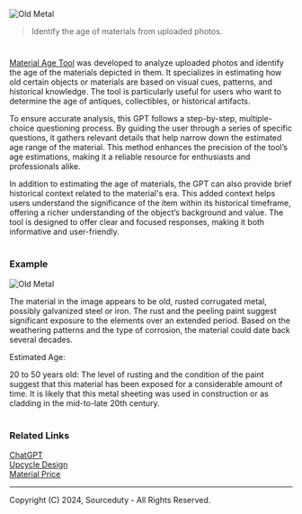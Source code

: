 ![Old Metal](https://github.com/user-attachments/assets/a3cd492d-2e1f-44c5-9269-b401409823f0)

> Identify the age of materials from uploaded photos.

#

[Material Age Tool](https://chatgpt.com/g/g-kGHAa29PA-material-age-tool) was developed to analyze uploaded photos and identify the age of the materials depicted in them. It specializes in estimating how old certain objects or materials are based on visual cues, patterns, and historical knowledge. The tool is particularly useful for users who want to determine the age of antiques, collectibles, or historical artifacts.

To ensure accurate analysis, this GPT follows a step-by-step, multiple-choice questioning process. By guiding the user through a series of specific questions, it gathers relevant details that help narrow down the estimated age range of the material. This method enhances the precision of the tool’s age estimations, making it a reliable resource for enthusiasts and professionals alike.

In addition to estimating the age of materials, the GPT can also provide brief historical context related to the material's era. This added context helps users understand the significance of the item within its historical timeframe, offering a richer understanding of the object’s background and value. The tool is designed to offer clear and focused responses, making it both informative and user-friendly.

#
### Example

![Old Metal](https://github.com/user-attachments/assets/a8c2572b-b742-465e-9af0-649bcf5cbde4)

The material in the image appears to be old, rusted corrugated metal, possibly galvanized steel or iron. The rust and the peeling paint suggest significant exposure to the elements over an extended period. Based on the weathering patterns and the type of corrosion, the material could date back several decades.

Estimated Age:

20 to 50 years old: The level of rusting and the condition of the paint suggest that this material has been exposed for a considerable amount of time. It is likely that this metal sheeting was used in construction or as cladding in the mid-to-late 20th century.

#
### Related Links

[ChatGPT](https://github.com/sourceduty/ChatGPT)
<br>
[Upcycle Design](https://github.com/sourceduty/Upcycle_Design)
<br>
[Material Price](https://github.com/sourceduty/Material_Price)

***
Copyright (C) 2024, Sourceduty - All Rights Reserved.
